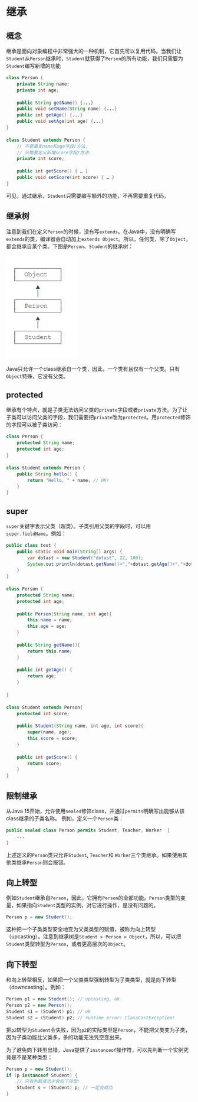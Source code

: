 # 继承

## 概念

继承是面向对象编程中非常强大的一种机制，它首先可以复用代码。当我们让`Student`从`Person`继承时，`Student`就获得了`Person`的所有功能，我们只需要为`Student`编写新增的功能

```java
class Person {
    private String name;
    private int age;

    public String getName() {...}
    public void setName(String name) {...}
    public int getAge() {...}
    public void setAge(int age) {...}
}

class Student extends Person {
    // 不要重复name和age字段/方法,
    // 只需要定义新增score字段/方法:
    private int score;

    public int getScore() { … }
    public void setScore(int score) { … }
}
```

可见，通过继承，`Student`只需要编写额外的功能，不再需要重复代码。

## 继承树

注意到我们在定义`Person`的时候，没有写`extends`。在Java中，没有明确写`extends`的类，编译器会自动加上`extends Object`。所以，任何类，除了`Object`，都会继承自某个类。下图是`Person`、`Student`的继承树：

![image-20220604185148871](images/4-%E7%BB%A7%E6%89%BF.assets/image-20220604185148871.png)

Java只允许一个class继承自一个类，因此，一个类有且仅有一个父类。只有`Object`特殊，它没有父类。
## protected

继承有个特点，就是子类无法访问父类的`private`字段或者`private`方法。为了让子类可以访问父类的字段，我们需要把`private`改为`protected`。用`protected`修饰的字段可以被子类访问：
```java
class Person {
    protected String name;
    protected int age;
}

class Student extends Person {
    public String hello() {
        return "Hello, " + name; // OK!
    }
}
```

## super

`super`关键字表示父类（超类）。子类引用父类的字段时，可以用`super.fieldName`。例如：

```java
public class test {
    public static void main(String[] args) {
        var dotast = new Student("dotast", 22, 100);
        System.out.println(dotast.getName()+","+dotast.getAge()+","+dotast.getScore());
    }
}

class Person {
    protected String name;
    protected int age;

    public Person(String name, int age){
        this.name = name;
        this.age = age;
    }

    public String getName(){
        return this.name;
    }

    public int getAge() {
        return age;
    }

}

class Student extends Person{
    protected int score;

    public Student(String name, int age, int score){
        super(name, age);
        this.score = score;
    }

    public int getScore() {
        return score;
    }
}
```



## 限制继承

从Java 15开始，允许使用`sealed`修饰class，并通过`permits`明确写出能够从该class继承的子类名称。
例如，定义一个`Person`类：

```java
public sealed class Person permits Student, Teacher, Worker  {
    ...
}
```

上述定义的`Person`类只允许`Student`, `Teacher`和 `Worker`三个类继承。如果使用其他类继承`Person`则会报错。



## 向上转型

例如`Student`继承自`Person`，因此，它拥有`Person`的全部功能。`Person`类型的变量，如果指向`Student`类型的实例，对它进行操作，是没有问题的。
```java
Person p = new Student();
```

这种把一个子类类型安全地变为父类类型的赋值，被称为向上转型（upcasting）。注意到继承树是`Student > Person > Object`，所以，可以把`Student`类型转型为`Person`，或者更高层次的`Object`。



## 向下转型

和向上转型相反，如果把一个父类类型强制转型为子类类型，就是向下转型（downcasting）。例如：
```java
Person p1 = new Student(); // upcasting, ok
Person p2 = new Person();
Student s1 = (Student) p1; // ok
Student s2 = (Student) p2; // runtime error! ClassCastException!
```

把`p2`转型为`Student`会失败，因为`p2`的实际类型是`Person`，不能把父类变为子类，因为子类功能比父类多，多的功能无法凭空变出来。

为了避免向下转型出错，Java提供了`instanceof`操作符，可以先判断一个实例究竟是不是某种类型：
```java
Person p = new Student();
if (p instanceof Student) {
    // 只有判断成功才会向下转型:
    Student s = (Student) p; // 一定会成功
}
```

